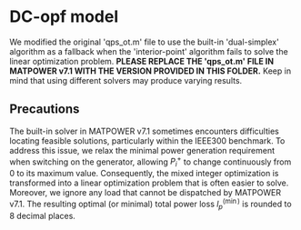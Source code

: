 # DC-opf model
We modified the original 'qps_ot.m' file to use the built-in 'dual-simplex' algorithm as a fallback when the 'interior-point' algorithm fails to solve the linear optimization problem. 
**PLEASE REPLACE THE 'qps_ot.m' FILE IN MATPOWER v7.1 WITH THE VERSION PROVIDED IN THIS FOLDER.**
Keep in mind that using different solvers may produce varying results.

## Precautions
The built-in solver in MATPOWER v7.1 sometimes encounters difficulties locating feasible solutions, particularly within the IEEE300 benchmark. 
To address this issue, we relax the minimal power generation requirement when switching on the generator, allowing $P_i^{+}$ to change continuously from 0 to its maximum value. 
Consequently, the mixed integer optimization is transformed into a linear optimization problem that is often easier to solve. 
Moreover, we ignore any load that cannot be dispatched by MATPOWER v7.1. 
The resulting optimal (or minimal) total power loss $l_p^{(\min)}$ is rounded to 8 decimal places.

